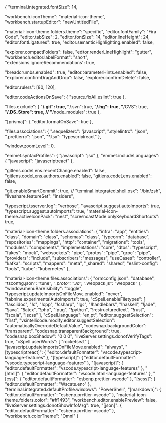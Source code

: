 {
  "terminal.integrated.fontSize": 14,

  "workbench.iconTheme": "material-icon-theme",
  "workbench.startupEditor": "newUntitledFile",

  "material-icon-theme.folders.theme": "specific",
  "editor.fontFamily": "Fira Code",
  "editor.tabSize": 2,
  "editor.fontSize": 14,
  "editor.lineHeight": 24,
  "editor.fontLigatures": true,
  "editor.semanticHighlighting.enabled": false,

  "explorer.compactFolders": false,
  "editor.renderLineHighlight": "gutter",
  "workbench.editor.labelFormat": "short",
  "extensions.ignoreRecommendations": true,

  "breadcrumbs.enabled": true,
  "editor.parameterHints.enabled": false,
  "explorer.confirmDragAndDrop": false,
  "explorer.confirmDelete": false,
  
  "editor.rulers": [80, 120],
  
  "editor.codeActionsOnSave": {
    "source.fixAll.eslint": true
  },

  "files.exclude": {
    "**/.git": true,
    "**/.svn": true,
    "**/.hg": true,
    "**/CVS": true,
    "**/.DS_Store": true,
    // "**/node_modules": true
  },

  "[prisma]": {
    "editor.formatOnSave": true
  },

  "files.associations": {
    ".sequelizerc": "javascript",
    ".stylelintrc": "json",
    ".prettierrc": "json",
    "*.tsx": "typescriptreact"
  },

  "window.zoomLevel": 0,

  "emmet.syntaxProfiles": { "javascript": "jsx" },
  "emmet.includeLanguages": { "javascript": "javascriptreact" },

  
  "gitlens.codeLens.recentChange.enabled": false,
  "gitlens.codeLens.authors.enabled": false,
  "gitlens.codeLens.enabled": false,

  "git.enableSmartCommit": true,
  // "terminal.integrated.shell.osx": "/bin/zsh",
  "liveshare.featureSet": "insiders", 

  "typescript.tsserver.log": "verbose",
  "javascript.suggest.autoImports": true,
  "typescript.suggest.autoImports": true,
  "material-icon-theme.activeIconPack": "nest",
  "screencastMode.onlyKeyboardShortcuts": true,

  "material-icon-theme.folders.associations": {
    "infra": "app",
    "entities": "class",
    "domain": "class",
    "schemas": "class",
    "typeorm": "database",
    "repositories": "mappings",
    "http": "container",
    "migrations": "tools",
    "modules": "components",
    "implementations": "core",
    "dtos": "typescript",
    "fakes": "mock",
    "websockets": "pipe",
    "protos": "pipe",
    "grpc": "pipe",
    "providers": "include",
    "subscribers": "messages",
    "useCases": "controller",
    "kafka": "scripts",
    "mappers": "meta",
    "_shared": "shared",
    "eslint-config": "tools",
    "kube": "kubernetes"
  },

  "material-icon-theme.files.associations": {
    "ormconfig.json": "database",
    "tsconfig.json": "tune",
    "*.proto": "3d",
    "*.webpack.js": "webpack"
  },
  "window.menuBarVisibility": "toggle",
  "typescript.updateImportsOnFileMove.enabled": "never",
  "tabnine.experimentalAutoImports": true,
  "cSpell.enableFiletypes": [
    "!asciidoc",
    "!c",
    "!cpp",
    "!csharp",
    "!go",
    "!handlebars",
    "!haskell",
    "!jade",
    "!java",
    "!latex",
    "!php",
    "!pug",
    "!python",
    "!restructuredtext",
    "!rust",
    "!scala",
    "!scss"
  ],
  "cSpell.language": "en,pt",
  "editor.suggestSelection": "first",
  "vsintellicode.modify.editor.suggestSelection": "automaticallyOverrodeDefaultValue",
  "codesnap.backgroundColor": "transparent",
  "codesnap.transparentBackground": true,
  "codesnap.boxShadow": "0 0 0",
  "liveServer.settings.donotVerifyTags": true,
  "cSpell.userWords": [
    "rocketseat"
  ],
  "javascript.updateImportsOnFileMove.enabled": "always",
  "[typescriptreact]": {
    "editor.defaultFormatter": "vscode.typescript-language-features"
  },
  "[typescript]": {
    "editor.defaultFormatter": "vscode.typescript-language-features"
  },
  "[javascript]": {
    "editor.defaultFormatter": "vscode.typescript-language-features"
  },
  "[html]": {
    "editor.defaultFormatter": "vscode.html-language-features"
  },
  "[css]": {
    "editor.defaultFormatter": "esbenp.prettier-vscode"
  },
  "[scss]": {
    "editor.defaultFormatter": "Wscats.eno"
  },
  "terminal.integrated.defaultProfile.windows": "PowerShell",
  "[markdown]": {
    "editor.defaultFormatter": "esbenp.prettier-vscode"
  },
  "material-icon-theme.folders.color": "#ff1493",
  "workbench.editor.enablePreview": false,
  "liveServer.settings.donotShowInfoMsg": true,
  "[json]": {
    "editor.defaultFormatter": "esbenp.prettier-vscode"
  },
  "workbench.colorTheme": "Omni"
}